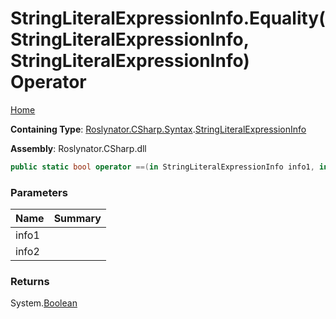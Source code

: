 # StringLiteralExpressionInfo\.Equality\(StringLiteralExpressionInfo, StringLiteralExpressionInfo\) Operator

[Home](../../../../../README.md)

**Containing Type**: [Roslynator.CSharp.Syntax](../../README.md)\.[StringLiteralExpressionInfo](../README.md)

**Assembly**: Roslynator\.CSharp\.dll

```csharp
public static bool operator ==(in StringLiteralExpressionInfo info1, in StringLiteralExpressionInfo info2)
```

### Parameters

| Name | Summary |
| ---- | ------- |
| info1 | |
| info2 | |

### Returns

System\.[Boolean](https://docs.microsoft.com/en-us/dotnet/api/system.boolean)

